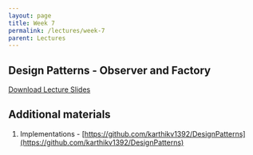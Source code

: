 ```yaml
---
layout: page
title: Week 7
permalink: /lectures/week-7
parent: Lectures
---
```


## Design Patterns - Observer and Factory

[Download Lecture Slides](https://karthikv1392.github.io/cs6401_se/slides/w7_L1_Design_Patterns_Observer_Factory.pdf)

## Additional materials

1. Implementations - [https://github.com/karthikv1392/DesignPatterns](https://github.com/karthikv1392/DesignPatterns)
